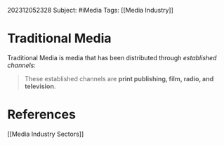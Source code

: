 202312052328
Subject: #iMedia 
Tags: [[Media Industry]]

# Traditional Media

Traditional Media is media that has been distributed through *established channels*:

>These established channels are **print publishing, film, radio, and television**.
# **References**

[[Media Industry Sectors]]
